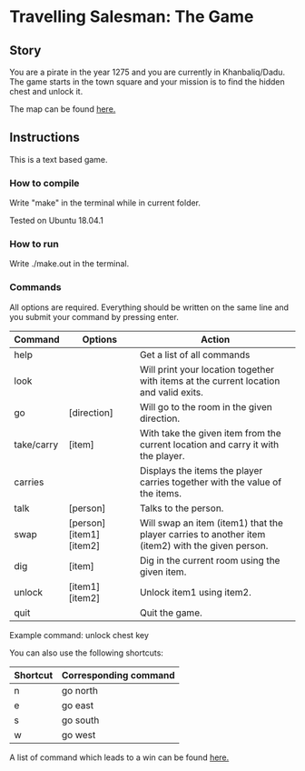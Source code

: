 
# Travelling Salesman: The Game

## Story

You are a pirate in the year 1275 and you are currently in Khanbaliq/Dadu. The game starts in the town square and your mission is to find the hidden chest and unlock it.

The map can be found [here.](map.png)

## Instructions

This is a text based game.

### How to compile

Write "make" in the terminal while in current folder.

Tested on Ubuntu 18.04.1

### How to run

Write ./make.out in the terminal.

### Commands

All options are required.
Everything should be written on the same line and you submit your command by pressing enter.

| Command     | Options                  | Action                                                                                           |
|-------------|--------------------------|--------------------------------------------------------------------------------------------------|
| help        |                          | Get a list of all commands                                                                       |
| look        |                          | Will print your location together with items at the current location and valid exits.            |
| go          | [direction]              | Will go to the room in the given direction.                                                      |
| take/carry  | [item]                   | With take the given item from the current location and carry it with the player.                 |
| carries     |                          | Displays the items the player carries together with the value of the items.                      |
| talk        | [person]                 | Talks to the person.                                                                             |
| swap        | [person] [item1] [item2] | Will swap an item (item1) that the player carries to another item (item2) with the given person. |
| dig         | [item]                   | Dig in the current room using the given item.                                                    |
| unlock      | [item1] [item2]          | Unlock item1 using item2.                                                                        |
| quit        |                          | Quit the game.                                                                                   |

Example command: unlock chest key

You can also use the following shortcuts:

| Shortcut | Corresponding command |
|----------|-----------------------|
| n        | go north              |
| e        | go east               |
| s        | go south              |
| w        | go west               |

A list of command which leads to a win can be found [here.](win_command.txt)
